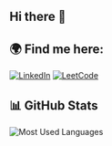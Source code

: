 ## Hi there 👋

<p align="center">
  
  ## 🌍 Find me here:
  
  [![LinkedIn](https://img.shields.io/badge/-LinkedIn-0077B5?style=for-the-badge&logo=linkedin&logoColor=white)](https://www.linkedin.com/in/piotrklocek/)
  [![LeetCode](https://img.shields.io/badge/-LeetCode-FFA116?style=for-the-badge&logo=leetcode&logoColor=black)](https://leetcode.com/u/Pioterek/)

  ## 📊 GitHub Stats
  
  ![Most Used Languages](https://github-readme-stats.vercel.app/api/top-langs/?username=PiotrKlocek&layout=compact&langs_count=8&theme=tokyonight)

</p>
